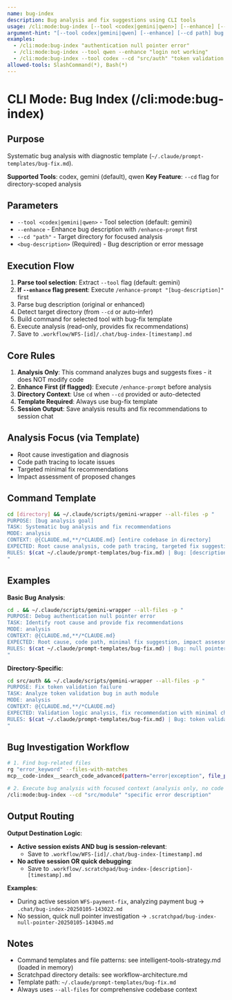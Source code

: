 ```yaml
---
name: bug-index
description: Bug analysis and fix suggestions using CLI tools
usage: /cli:mode:bug-index [--tool <codex|gemini|qwen>] [--enhance] [--cd "path"] "bug description"
argument-hint: "[--tool codex|gemini|qwen] [--enhance] [--cd path] bug description"
examples:
  - /cli:mode:bug-index "authentication null pointer error"
  - /cli:mode:bug-index --tool qwen --enhance "login not working"
  - /cli:mode:bug-index --tool codex --cd "src/auth" "token validation fails"
allowed-tools: SlashCommand(*), Bash(*)
---
```


# CLI Mode: Bug Index (/cli:mode:bug-index)

## Purpose

Systematic bug analysis with diagnostic template (`~/.claude/prompt-templates/bug-fix.md`).

**Supported Tools**: codex, gemini (default), qwen
**Key Feature**: `--cd` flag for directory-scoped analysis

## Parameters

- `--tool <codex|gemini|qwen>` - Tool selection (default: gemini)
- `--enhance` - Enhance bug description with `/enhance-prompt` first
- `--cd "path"` - Target directory for focused analysis
- `<bug-description>` (Required) - Bug description or error message

## Execution Flow

1. **Parse tool selection**: Extract `--tool` flag (default: gemini)
2. **If `--enhance` flag present**: Execute `/enhance-prompt "[bug-description]"` first
3. Parse bug description (original or enhanced)
4. Detect target directory (from `--cd` or auto-infer)
5. Build command for selected tool with bug-fix template
6. Execute analysis (read-only, provides fix recommendations)
7. Save to `.workflow/WFS-[id]/.chat/bug-index-[timestamp].md`

## Core Rules

1. **Analysis Only**: This command analyzes bugs and suggests fixes - it does NOT modify code
2. **Enhance First (if flagged)**: Execute `/enhance-prompt` before analysis
3. **Directory Context**: Use `cd` when `--cd` provided or auto-detected
4. **Template Required**: Always use bug-fix template
5. **Session Output**: Save analysis results and fix recommendations to session chat

## Analysis Focus (via Template)

- Root cause investigation and diagnosis
- Code path tracing to locate issues
- Targeted minimal fix recommendations
- Impact assessment of proposed changes

## Command Template

```bash
cd [directory] && ~/.claude/scripts/gemini-wrapper --all-files -p "
PURPOSE: [bug analysis goal]
TASK: Systematic bug analysis and fix recommendations
MODE: analysis
CONTEXT: @{CLAUDE.md,**/*CLAUDE.md} [entire codebase in directory]
EXPECTED: Root cause analysis, code path tracing, targeted fix suggestions
RULES: $(cat ~/.claude/prompt-templates/bug-fix.md) | Bug: [description]
"
```

## Examples

**Basic Bug Analysis**:
```bash
cd . && ~/.claude/scripts/gemini-wrapper --all-files -p "
PURPOSE: Debug authentication null pointer error
TASK: Identify root cause and provide fix recommendations
MODE: analysis
CONTEXT: @{CLAUDE.md,**/*CLAUDE.md}
EXPECTED: Root cause, code path, minimal fix suggestion, impact assessment
RULES: $(cat ~/.claude/prompt-templates/bug-fix.md) | Bug: null pointer in login flow
"
```

**Directory-Specific**:
```bash
cd src/auth && ~/.claude/scripts/gemini-wrapper --all-files -p "
PURPOSE: Fix token validation failure
TASK: Analyze token validation bug in auth module
MODE: analysis
CONTEXT: @{CLAUDE.md,**/*CLAUDE.md}
EXPECTED: Validation logic analysis, fix recommendation with minimal changes
RULES: $(cat ~/.claude/prompt-templates/bug-fix.md) | Bug: token validation fails intermittently
"
```

## Bug Investigation Workflow

```bash
# 1. Find bug-related files
rg "error_keyword" --files-with-matches
mcp__code-index__search_code_advanced(pattern="error|exception", file_pattern="*.ts")

# 2. Execute bug analysis with focused context (analysis only, no code changes)
/cli:mode:bug-index --cd "src/module" "specific error description"
```

## Output Routing

**Output Destination Logic**:
- **Active session exists AND bug is session-relevant**:
  - Save to `.workflow/WFS-[id]/.chat/bug-index-[timestamp].md`
- **No active session OR quick debugging**:
  - Save to `.workflow/.scratchpad/bug-index-[description]-[timestamp].md`

**Examples**:
- During active session `WFS-payment-fix`, analyzing payment bug → `.chat/bug-index-20250105-143022.md`
- No session, quick null pointer investigation → `.scratchpad/bug-index-null-pointer-20250105-143045.md`

## Notes

- Command templates and file patterns: see intelligent-tools-strategy.md (loaded in memory)
- Scratchpad directory details: see workflow-architecture.md
- Template path: `~/.claude/prompt-templates/bug-fix.md`
- Always uses `--all-files` for comprehensive codebase context
